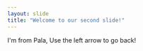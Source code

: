```yaml
---
layout: slide
title: "Welcome to our second slide!"
---
```

I'm from Pala,
Use the left arrow to go back!
